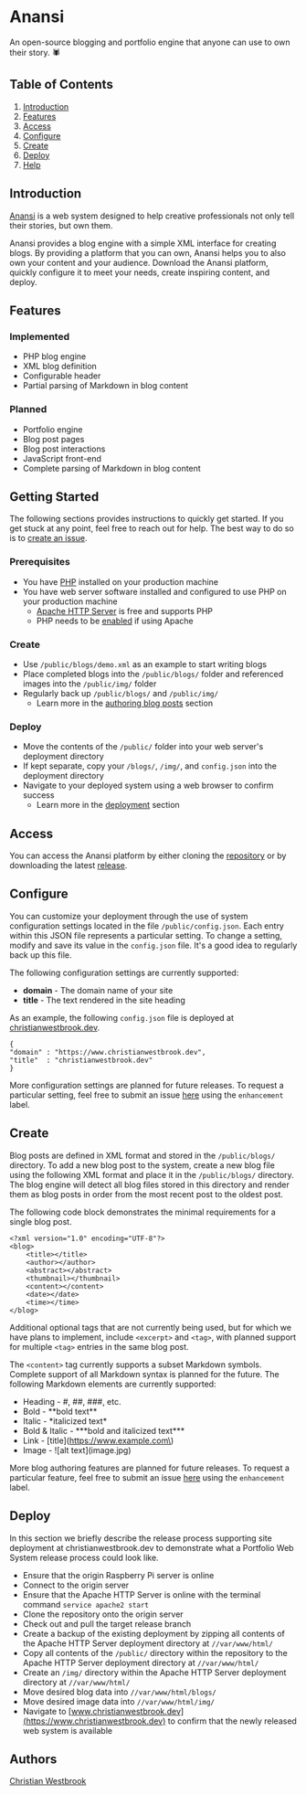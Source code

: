# Anansi

An open-source blogging and portfolio engine that anyone can use to own their story. 🕷️

## Table of Contents
1. [Introduction](#introduction)
2. [Features](#features)
3. [Access](#access)
4. [Configure](#configure)
5. [Create](#create)
6. [Deploy](#deploy)
7. [Help](#help)

## Introduction

[Anansi](https://www.github.com/christian-westbrook/portfolio-web-system/) is a web system designed to help creative professionals not only tell their stories, but own them.

Anansi provides a blog engine with a simple XML interface for creating blogs. By providing a platform that you can own, Anansi helps you to also own your content and your audience. Download the Anansi platform, quickly configure it to meet your needs, create inspiring content, and deploy.

## Features

### Implemented
- PHP blog engine
- XML blog definition
- Configurable header
- Partial parsing of Markdown in blog content

### Planned
- Portfolio engine
- Blog post pages
- Blog post interactions
- JavaScript front-end
- Complete parsing of Markdown in blog content

## Getting Started

The following sections provides instructions to quickly get started. If you get stuck at any point, feel free to reach out for help. The best way to do so is to [create an issue](https://github.com/christian-westbrook/portfolio-web-system/issues).

### Prerequisites
- You have [PHP](https://www.php.net/) installed on your production machine
- You have web server software installed and configured to use PHP on your production machine
	- [Apache HTTP Server](https://httpd.apache.org/) is free and supports PHP
	- PHP needs to be [enabled](https://stackoverflow.com/questions/42654694/enable-php-apache2) if using Apache

### Create
- Use `/public/blogs/demo.xml` as an example to start writing blogs
- Place completed blogs into the `/public/blogs/` folder and referenced images into the `/public/img/` folder
- Regularly back up `/public/blogs/` and `/public/img/`
	- Learn more in the [authoring blog posts](#authoring-blog-posts) section

### Deploy
- Move the contents of the `/public/` folder into your web server's deployment directory
- If kept separate, copy your `/blogs/`, `/img/`, and `config.json` into the deployment directory
- Navigate to your deployed system using a web browser to confirm success
	- Learn more in the [deployment](#deploy) section

## Access

You can access the Anansi platform by either cloning the [repository](https://github.com/christian-westbrook/portfolio-web-system.git) or by downloading the latest [release](https://github.com/christian-westbrook/anansi/releases).

## Configure

You can customize your deployment through the use of system configuration settings located in the file `/public/config.json`. Each entry within this JSON file represents a particular setting. To change a setting, modify and save its value in the `config.json` file. It's a good idea to regularly back up this file.

The following configuration settings are currently supported:  
- **domain** - The domain name of your site  
- **title** - The text rendered in the site heading  

As an example, the following `config.json` file is deployed at [christianwestbrook.dev](https://www.christianwestbrook.dev/).  

`{`  
`"domain" : "https://www.christianwestbrook.dev",`  
`"title"  : "christianwestbrook.dev"`  
`}`  

More configuration settings are planned for future releases. To request a particular setting, feel free to submit an issue [here](https://github.com/christian-westbrook/portfolio-web-system/issues) using the `enhancement` label.

## Create

Blog posts are defined in XML format and stored in the `/public/blogs/` directory. To add a new blog post to the system, create a new blog file using the following XML format and place it in the `/public/blogs/` directory. The blog engine will detect all blog files stored in this directory and render them as blog posts in order from the most recent post to the oldest post.

The following code block demonstrates the minimal requirements for a single blog post.

```
<?xml version="1.0" encoding="UTF-8"?>
<blog>
	<title></title>
	<author></author>
	<abstract></abstract>
	<thumbnail></thumbnail>
	<content></content>
	<date></date>
	<time></time>
</blog>
```

Additional optional tags that are not currently being used, but for which we have plans to implement, include `<excerpt>` and `<tag>`, with planned support for multiple `<tag>` entries in the same blog post.  

The `<content>` tag currently supports a subset Markdown symbols. Complete support of all Markdown syntax is planned for the future. The following Markdown elements are currently supported:

- Heading - #, ##, ###, etc.
- Bold - \*\*bold text\*\*
- Italic - \*italicized text\*
- Bold & Italic - \*\*\*bold and italicized text\*\*\*
- Link - \[title\]\(https://www.example.com\)
- Image - !\[alt text\]\(image.jpg\)

More blog authoring features are planned for future releases. To request a particular feature, feel free to submit an issue [here](https://github.com/christian-westbrook/portfolio-web-system/issues) using the `enhancement` label.

## Deploy

In this section we briefly describe the release process supporting site deployment at christianwestbrook.dev to demonstrate what a Portfolio Web System release process could look like.

- Ensure that the origin Raspberry Pi server is online
- Connect to the origin server
- Ensure that the Apache HTTP Server is online with the terminal command `service apache2 start`
- Clone the repository onto the origin server
- Check out and pull the target release branch
- Create a backup of the existing deployment by zipping all contents of the Apache HTTP Server deployment directory at `//var/www/html/`
- Copy all contents of the `/public/` directory within the repository to the Apache HTTP Server deployment directory at `//var/www/html/`
- Create an `/img/` directory within the Apache HTTP Server deployment directory at `//var/www/html/`
- Move desired blog data into `//var/www/html/blogs/`
- Move desired image data into `//var/www/html/img/`
- Navigate to [www.christianwestbrook.dev](https://www.christianwestbrook.dev) to confirm that the newly released web system is available

## Authors

[Christian Westbrook](https://www.christianwestbrook.dev)